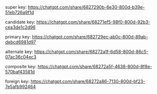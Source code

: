 <!-- keys -->

super key:
https://chatgpt.com/share/6827290b-6e30-800d-b39e-51eb726a9f1d

candidate key:
https://chatgpt.com/share/68271ef5-98f0-800d-92b3-cea3de1c2d96

primary key:
https://chatgpt.com/share/682729ec-ab0c-800d-89ab-debcd6981d97

alternate key:
https://chatgpt.com/share/68272a1f-6d58-800d-86c5-07ac36c04ec3

composite key:
https://chatgpt.com/share/68272a5f-4638-800d-8f8e-570baf43581d

foreign key:
https://chatgpt.com/share/68272a86-7130-800d-bf23-7e5afb992464
